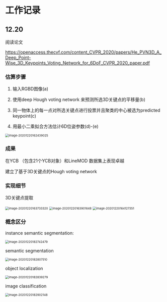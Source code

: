 # 工作记录

## 12.20 

阅读论文

https://openaccess.thecvf.com/content_CVPR_2020/papers/He_PVN3D_A_Deep_Point-Wise_3D_Keypoints_Voting_Network_for_6DoF_CVPR_2020_paper.pdf

### 估算步骤

1. 输入RGBD图像(a)

2. 使用deep Hough voting network 来预测所选3D关键点的平移量(b)

3. 同一物体上的每一点对所选关键点进行投票并且聚类的中心被选为predicted keypoint(c)

4. 用最小二乘拟合方法估计6D位姿参数(d)-(e)

   

<img src="/home/fnoy/github/drone_detection/typora images/image-20201220162439025.png" alt="image-20201220162439025" style="zoom:67%;" />



### 成果

在YCB （包含21个YCB对象）和LineMOD 数据集上表现卓越

建立了基于3D关键点的Hough voting network



### 实现细节

3D关键点提取

<img src="/home/fnoy/github/drone_detection/typora images/image-20201220163733320.png" alt="image-20201220163733320" style="zoom:67%;" />





<img src="/home/fnoy/github/drone_detection/typora images/image-20201220163901648.png" alt="image-20201220163901648" style="zoom:67%;" />





<img src="/home/fnoy/github/drone_detection/typora images/image-20201220164127351.png" alt="image-20201220164127351" style="zoom:67%;" />



### 概念区分

instance semantic segmentation:

<img src="/home/fnoy/github/drone_detection/typora images/image-20201220182742479.png" alt="image-20201220182742479" style="zoom:67%;" />

semantic segmentation

<img src="/home/fnoy/github/drone_detection/typora images/image-20201220182807510.png" alt="image-20201220182807510" style="zoom:67%;" />

object localization

<img src="/home/fnoy/github/drone_detection/typora images/image-20201220182839279.png" alt="image-20201220182839279" style="zoom:67%;" />

image classification

<img src="/home/fnoy/github/drone_detection/typora images/image-20201220182902148.png" alt="image-20201220182902148" style="zoom:67%;" />